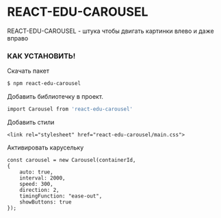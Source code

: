 # REACT-EDU-CAROUSEL 


REACT-EDU-CAROUSEL - штука чтобы двигать картинки влево и даже вправо


### КАК УСТАНОВИТЬ!
 
 Скачать пакет
```sh
$ npm react-edu-carousel
```
Добавить библиотечку в проект.

```sh
import Carousel from 'react-edu-carousel'
```

Добавить стили
```
<link rel="stylesheet" href="react-edu-carousel/main.css">
```

Активировать карусельку
```
const carousel = new Carousel(containerId,
{
    auto: true,
    interval: 2000,
    speed: 300,
    direction: 2, 
    timingFunction: "ease-out",
    showButtons: true
});
```

